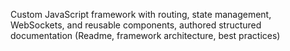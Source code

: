 Custom JavaScript framework with routing, state management, WebSockets, and reusable components, authored structured documentation (Readme, framework architecture, best practices)


